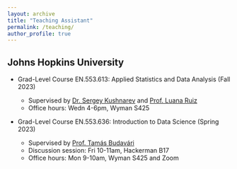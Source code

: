 ```yaml
---
layout: archive
title: "Teaching Assistant"
permalink: /teaching/
author_profile: true
---
```


Johns Hopkins University
------

- Grad-Level Course EN.553.613: Applied Statistics and Data Analysis (Fall 2023)
    - Supervised by [Dr. Sergey Kushnarev](https://engineering.jhu.edu/ams/faculty/sergey-kushnarev/) and [Prof. Luana Ruiz](https://luanaruiz9.github.io/)
    - Office hours: Wedn 4-6pm, Wyman S425

- Grad-Level Course EN.553.636: Introduction to Data Science (Spring 2023)
    - Supervised by [Prof. Tamás Budavári](https://engineering.jhu.edu/faculty/tamas-budavari/)
    - Discussion session: Fri 10-11am, Hackerman B17
    - Office hours: Mon 9-10am, Wyman S425 and Zoom



